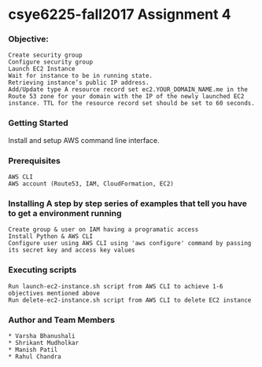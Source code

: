 # csye6225-fall2017  Assignment 4 

### Objective:

    Create security group
    Configure security group
    Launch EC2 Instance
    Wait for instance to be in running state.
    Retrieving instance’s public IP address.
    Add/Update type A resource record set ec2.YOUR_DOMAIN_NAME.me in the Route 53 zone for your domain with the IP of the newly launched EC2 instance. TTL for the resource record set should be set to 60 seconds.

### Getting Started

Install and setup AWS command line interface.

### Prerequisites

    AWS CLI
    AWS account (Route53, IAM, CloudFormation, EC2)

### Installing A step by step series of examples that tell you have to get a environment running

    Create group & user on IAM having a programatic access
    Install Python & AWS CLI
    Configure user using AWS CLI using 'aws configure' command by passing its secret key and access key values

### Executing scripts

    Run launch-ec2-instance.sh script from AWS CLI to achieve 1-6 objectives mentioned above
    Run delete-ec2-instance.sh script from AWS CLI to delete EC2 instance
    
### Author and Team Members

    * Varsha Bhanushali
    * Shrikant Mudholkar
    * Manish Patil
    * Rahul Chandra
